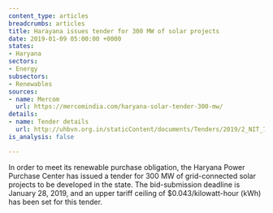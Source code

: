 ```yaml
---
content_type: articles
breadcrumbs: articles
title: Harayana issues tender for 300 MW of solar projects
date: 2019-01-09 05:00:00 +0000
states:
- Haryana
sectors:
- Energy
subsectors:
- Renewables
sources:
- name: Mercom
  url: https://mercomindia.com/haryana-solar-tender-300-mw/
details:
- name: Tender details
  url: http://uhbvn.org.in/staticContent/documents/Tenders/2019/2_NIT_77_CE_PCKL_03YA.pdf
is_analysis: false

---
```

In order to meet its renewable purchase obligation, the Haryana Power Purchase Center has issued a tender for 300 MW of grid-connected solar projects to be developed in the state. The bid-submission deadline is January 28, 2019, and an upper tariff ceiling of $0.043/kilowatt-hour (kWh) has been set for this tender.